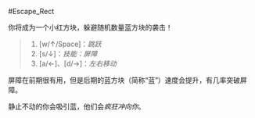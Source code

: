#Escape_Rect

你将成为一个小红方块，躲避随机数量蓝方块的袭击！

>1. [w/↑/Space]：*跳跃*
>2. [s/↓]：*技能：屏障*
>3. [a/←]、[d/→]：*左右移动*

屏障在前期很有用，但是后期的蓝方块（简称“蓝”）速度会提升，有几率突破屏障。

静止不动的你会吸引蓝，他们会*疯狂冲向你*。